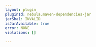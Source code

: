 ```yaml
---
layout: plugin
pluginId: nebula.maven-dependencies-jar
jarSha1: INVALID
isJarAvailable: true
error: NONE
violations: []

---
```

